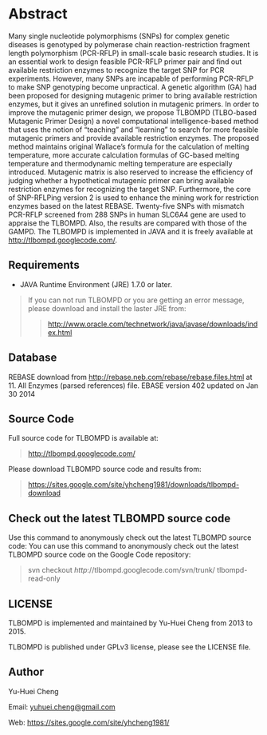 # Abstract #
Many single nucleotide polymorphisms (SNPs) for complex genetic diseases is genotyped by polymerase chain reaction-restriction fragment length polymorphism (PCR-RFLP) in small-scale basic research studies. It is an essential work to design feasible PCR-RFLP primer pair and find out available restriction enzymes to recognize the target SNP for PCR experiments. However, many SNPs are incapable of performing PCR-RFLP to make SNP genotyping become unpractical. A genetic algorithm (GA) had been proposed for designing mutagenic primer to bring available restriction enzymes, but it gives an unrefined solution in mutagenic primers. In order to improve the mutagenic primer design, we propose TLBOMPD (TLBO-based Mutagenic Primer Design) a novel computational intelligence-based method that uses the notion of “teaching” and “learning” to search for more feasible mutagenic primers and provide available restriction enzymes. The proposed method maintains original Wallace’s formula for the calculation of melting temperature, more accurate calculation formulas of GC-based melting temperature and thermodynamic melting temperature are especially introduced. Mutagenic matrix is also reserved to increase the efficiency of judging whether a hypothetical mutagenic primer can bring available restriction enzymes for recognizing the target SNP. Furthermore, the core of SNP-RFLPing version 2 is used to enhance the mining work for restriction enzymes based on the latest REBASE. Twenty-five SNPs with mismatch PCR-RFLP screened from 288 SNPs in human SLC6A4 gene are used to appraise the TLBOMPD. Also, the results are compared with those of the GAMPD. The TLBOMPD is implemented in JAVA and it is freely available at http://tlbompd.googlecode.com/.


## Requirements ##

- JAVA Runtime Environment (JRE) 1.7.0 or later.
> If you can not run TLBOMPD or you are getting an error message, please download and install
> the laster JRE from:
> > http://www.oracle.com/technetwork/java/javase/downloads/index.html


## Database ##

REBASE download from http://rebase.neb.com/rebase/rebase.files.html
at 11. All Enzymes (parsed references) file.
EBASE version 402 updated on Jan 30 2014


## Source Code ##

Full source code for TLBOMPD is available at:


> http://tlbompd.googlecode.com/

Please download TLBOMPD source code and results from:

> https://sites.google.com/site/yhcheng1981/downloads/tlbompd-download


## Check out the latest TLBOMPD source code ##

Use this command to anonymously check out the latest TLBOMPD source code:
You can use this command to anonymously check out the latest TLBOMPD source code
on the Google Code repository:

> svn checkout _http_://tlbompd.googlecode.com/svn/trunk/ tlbompd-read-only


## LICENSE ##

TLBOMPD is implemented and maintained by Yu-Huei Cheng from 2013 to 2015.

TLBOMPD is published under GPLv3 license, please see the LICENSE file.


## Author ##
Yu-Huei Cheng

Email: yuhuei.cheng@gmail.com

Web: https://sites.google.com/site/yhcheng1981/
